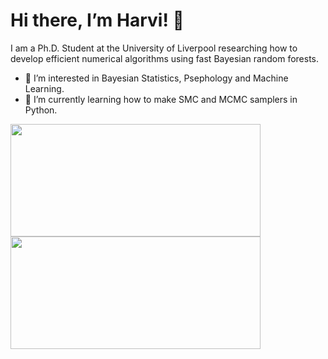 # Hi there, I’m Harvi! 👋

I am a Ph.D. Student at the University of Liverpool researching how to develop efficient numerical algorithms using fast Bayesian random forests.

- 👀 I’m interested in Bayesian Statistics, Psephology and Machine Learning.
- 🌱 I’m currently learning how to make SMC and MCMC samplers in Python.

<!---
HarviLehal/HarviLehal is a ✨ special ✨ repository because its `README.md` (this file) appears on your GitHub profile.
You can click the Preview link to take a look at your changes.
--->


<div>
<img height="180em" width="400em" src="https://github-readme-stats.vercel.app/api/top-langs/?username=HarviLehal&show_icons=true&hide_border=false&theme=rose_pine&layout=compact&langs_count=4&bg_color=DEG,cc2b5e,753a88" />
<img height="180em" width="400em" src="https://github-readme-stats.vercel.app/api?username=HarviLehal&show_icons=true&hide_border=false&theme=rose_pine&bg_color=DEG,cc2b5e,753a88" />
</div>
